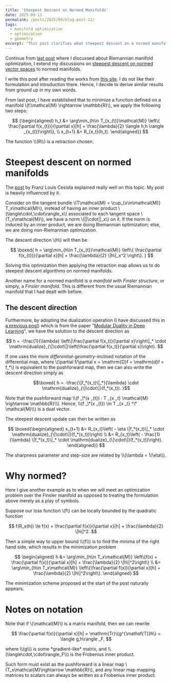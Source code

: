 ```yaml
---
title: 'Steepest Descent on Normed Manifolds'
date: 2025-09-11
permalink: /posts/2025/09/blog-post-11/
tags:
  - manifold optimization
  - optimization
  - geometry
excerpt: "This post clarifies what steepest descent on a normed manifold means."
---
```


Continue from [last post](/posts/2025/09/blog-post-10/) where I discussed about Riemannian manifold optimizaiton, I extend my discussions on [steepest descent on normed vector spaces](/posts/2025/09/blog-post-07/) to normed manifolds.

I write this post after reading the works from [this site](https://docs.modula.systems/algorithms/manifold/). I do not like their formulation and introduction there. Hence, I decide to derive similar results from ground up in my own words.


From last post, I have established that to minimize a function defined on a manifold \\(f:\mathcal{M} \rightarrow \mathbb{R}\\), we apply the following two steps:
<p>

$$
{\begin{aligned}
    h_t &= \arg\min_{h\in T_{x_{t}}\mathcal{M}} \left\{ \frac{\partial f(x_{t})}{\partial x}[h] + \frac{\lambda}{2} \langle h,h \rangle _{x_{t}}\right\}, \\
    x_{t+1} &= R_{x_t}(h_t).
\end{aligned}}
$$
</p>
The function \\(R\\) is a retraction chosen.

# Steepest descent on normed manifolds
The [post](https://leloykun.github.io/ponder/steepest-descent-non-riemannian/) by Franz Louis Cesista explained really well on this topic. My post is heavily influenced by it.

Consider on the tangent bundle \\(T\mathcal{M} = \cup_{x\in\mathcal{M}} T_x\mathcal{M}\\), instead of having an inner product \\(\langle\cdot,\cdot\rangle_x\\) associated to each tangent space \\(T_x\mathcal{M}\\), we have a norm \\(\|\|\cdot\|\|_x\\) on it. If the norm is induced by an inner product, we are doing Riemannian optimization; else, we are doing non-Riemannian optimization.

The descent direction \\(h\\) will then be
<p>

$$
\boxed{
    h = \arg\min_{h\in T_{x_{t}}\mathcal{M}} \left\{ \frac{\partial f(x_{t})}{\partial x}[h] + \frac{\lambda}{2} \|h\|_x^2 \right\}.
}
$$
</p>
Solving this optimization then applying the retraction map allows us to do steepest descent algorithms on normed manifolds.

Another name for a normed manifold is *a manifold with Finsler structure*, or simply, a *Finsler manifold*. This is different from the usual Riemannian manifold that I had dealt with before.

## The descent direction
Furthermore, by adopting the dualization operation (I have discussed this in [a previous post](https://wenperng.github.io/posts/2025/09/blog-post-07/)) which is from the paper "[Modular Duality in Deep Learning](https://arxiv.org/pdf/2410.21265#:~:text=Modular%20dualization%20involves%20first%20assigning%20operator%20norms%20to,the%20weight%20space%20of%20the%20full%20neural%20architecture.)", we have the solution to the descent direction as

<p>

$$
h = -\frac{1}{\lambda} \left\|\frac{\partial f(x_t)}{\partial x}\right\|_* \cdot \mathrm{dualize}_{\|\cdot\|}\left(\frac{\partial f(x_t)}{\partial x}\right).
$$
</p>

If one uses the more *differential-geometry*-inclined notation of the differential map, where \\(\partial f/\partial x = \mathrm{D}f = \mathrm{d}f = f_\*\\) is equivalent to the pushforward map, then we can also write the descent direction simply as
<p>

$$\boxed{
h = -\frac{\|f_*(x_t)\|_*}{\lambda} \cdot \mathrm{dualize}_{\|\cdot\|}(f_*(x_t)).
}$$
</p>
Note that the pushforward map \\(f _\*(x _{t}) : T _{x _t} \mathcal{M} \rightarrow \mathbb{R}\\). Hence, \\(f _\*(x _{t}) \in T _{x _t} ^\* \mathcal{M}\\) is a dual vector.

The steepest descent update can then be written as
<p>

$$
\boxed{\begin{aligned}
    x_{t+1} &= R_{x_t}\left( - \eta \|f_*(x_t)\|_* \cdot \mathrm{dualize}_{\|\cdot\|}(f_*(x_t))\right) \\
    &= R_{x_t}\left( - \frac{1}{\lambda} \|f_*(x_t)\|_* \cdot \mathrm{dualize}_{\|\cdot\|}(f_*(x_t))\right).
\end{aligned}}
$$
</p>
The sharpness parameter and step-size are related by \\(\lambda = 1/\eta\\).

# Why normed?
Here I give another example as to when we will meet an optimization problem over the Finsler manifold as opposed to treating the formulation above merely as a play of symbols.

Suppose our loss function \\(f\\) can be locally bounded by the quadratic function
<p>

$$
f(R_x(h)) \le f(x) + \frac{\partial f(x)}{\partial x}[h] + \frac{\lambda}{2} \|h\|^2.
$$
</p>
Then a simple way to upper bound \\(f\\) is to find the minima of the right hand side, which results in the minimization problem
<p>

$$
\begin{aligned}
    h &= \arg\min_{h\in T_x\mathcal{M}} \left\{f(x) + \frac{\partial f(x)}{\partial x}[h] + \frac{\lambda}{2} \|h\|^2\right\} \\
    &= \arg\min_{h\in T_x\mathcal{M}} \left\{\frac{\partial f(x)}{\partial x}[h] + \frac{\lambda}{2} \|h\|^2\right\}.
\end{aligned}
$$
</p>
The minimization scheme proposed at the start of the post naturally appears.

# Notes on notation
Note that if \\(\mathcal{M}\\) is a matrix manifold, then we can rewrite

<p>

$$
\frac{\partial f(x)}{\partial x}[h] = \mathrm{Tr}\{g^{\mathsf{T}}h\} = \langle g,h\rangle _F,
$$
</p>
where \\(g\\) is some *gradient-like* matrix, and \\(\langle\cdot,\cdot\rangle_F\\) is the Frobenius inner product.

Such form must exist as the pushforward is a linear map \\(T_x\mathcal{M}\rightarrow \mathbb{R}\\), and any linear map mapping matrices to scalars can always be written as a Frobenius inner product.